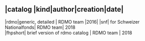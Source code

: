 |catalog	|kind|author|creation|date|
-----------------------------------

|rdmo|generic, detailed |	RDMO team	|2016|
|snf|	for Schweizer Nationalfonds|	RDMO team|	2018	
|fhpshort|	brief version of rdmo catalog |	RDMO team |	2018
